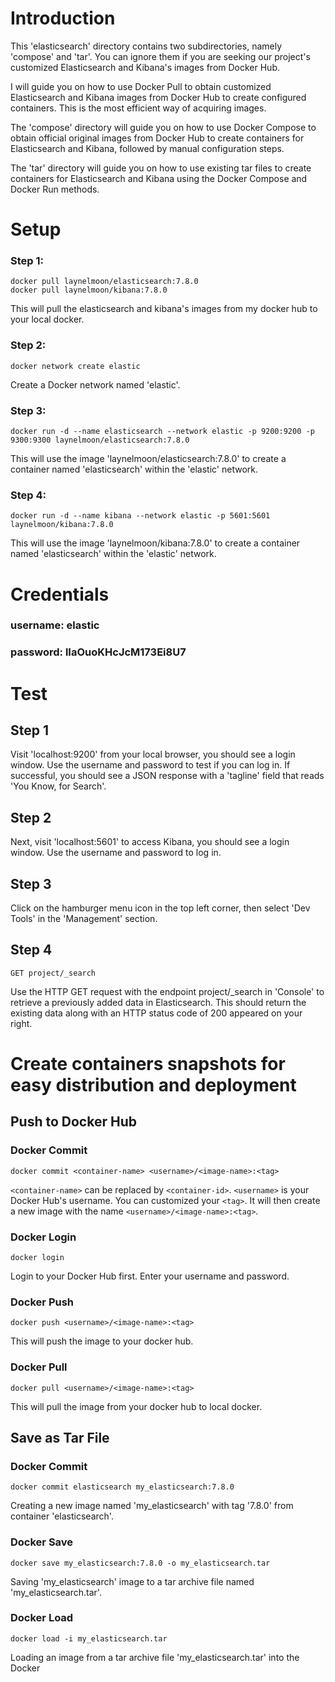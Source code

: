 # Introduction

This 'elasticsearch' directory contains two subdirectories, namely 'compose' and 'tar'. You can ignore them if you are seeking our project's customized Elasticsearch and Kibana's images from Docker Hub.

I will guide you on how to use Docker Pull to obtain customized Elasticsearch and Kibana images from Docker Hub to create configured containers. This is the most efficient way of acquiring images.

The 'compose' directory will guide you on how to use Docker Compose to obtain official original images from Docker Hub to create containers for Elasticsearch and Kibana, followed by manual configuration steps.

The 'tar' directory will guide you on how to use existing tar files to create containers for Elasticsearch and Kibana using the Docker Compose and Docker Run methods.

# Setup

### Step 1:
```
docker pull laynelmoon/elasticsearch:7.8.0
docker pull laynelmoon/kibana:7.8.0
```
This will pull the elasticsearch and kibana's images from my docker hub to your local docker.

### Step 2:
```
docker network create elastic
```
Create a Docker network named 'elastic'.

### Step 3:
```
docker run -d --name elasticsearch --network elastic -p 9200:9200 -p 9300:9300 laynelmoon/elasticsearch:7.8.0
```
This will use the image 'laynelmoon/elasticsearch:7.8.0' to create a container named 'elasticsearch' within the 'elastic' network.

### Step 4:
```
docker run -d --name kibana --network elastic -p 5601:5601 laynelmoon/kibana:7.8.0
```
This will use the image 'laynelmoon/kibana:7.8.0' to create a container named 'elasticsearch' within the 'elastic' network.


# Credentials
### username: elastic
### password: lIaOuoKHcJcM173Ei8U7


# Test
## Step 1
Visit 'localhost:9200' from your local browser, you should see a login window. Use the username and password to test if you can log in. If successful, you should see a JSON response with a 'tagline' field that reads 'You Know, for Search'.

## Step 2
Next, visit 'localhost:5601' to access Kibana, you should see a login window. Use the username and password to log in.

## Step 3
Click on the hamburger menu icon in the top left corner, then select 'Dev Tools' in the 'Management' section.

## Step 4
```
GET project/_search
```
Use the HTTP GET request with the endpoint project/_search in 'Console' to retrieve a previously added data in Elasticsearch. This should return the existing data along with an HTTP status code of 200 appeared on your right.


# Create containers snapshots for easy distribution and deployment
## Push to Docker Hub
### Docker Commit
```
docker commit <container-name> <username>/<image-name>:<tag>
```
 `<container-name>` can be replaced by `<container-id>`. `<username>` is your Docker Hub's username. You can customized your `<tag>`. It will then create a new image with the name `<username>/<image-name>:<tag>`.

### Docker Login
```
docker login
```
Login to your Docker Hub first. Enter your username and password.

### Docker Push
```
docker push <username>/<image-name>:<tag>
```
This will push the image to your docker hub.

### Docker Pull
```
docker pull <username>/<image-name>:<tag>
```
This will pull the image from your docker hub to local docker.


## Save as Tar File
### Docker Commit
```
docker commit elasticsearch my_elasticsearch:7.8.0
```
Creating a new image named 'my_elasticsearch' with tag '7.8.0' from container 'elasticsearch'.

### Docker Save
```
docker save my_elasticsearch:7.8.0 -o my_elasticsearch.tar
```
Saving 'my_elasticsearch' image to a tar archive file named 'my_elasticsearch.tar'.

### Docker Load
```
docker load -i my_elasticsearch.tar
```
Loading an image from a tar archive file 'my_elasticsearch.tar' into the Docker